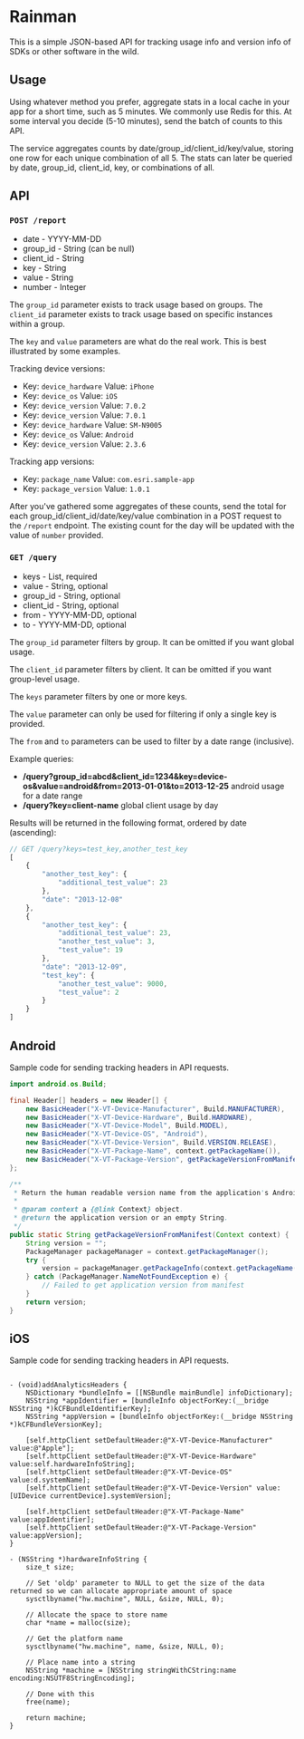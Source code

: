 Rainman
=======

This is a simple JSON-based API for tracking usage info and version info of SDKs or other software in the wild.


Usage
-----

Using whatever method you prefer, aggregate stats in a local cache in your app for a short time,
such as 5 minutes. We commonly use Redis for this. At some interval you decide (5-10 minutes),
send the batch of counts to this API.

The service aggregates counts by date/group_id/client_id/key/value, storing one row for each unique
combination of all 5. The stats can later be queried by date, group_id, client_id, key, or combinations
of all.


API
---

### `POST /report`

* date - YYYY-MM-DD
* group_id - String (can be null)
* client_id - String
* key - String
* value - String
* number - Integer

The `group_id` parameter exists to track usage based on groups.
The `client_id` parameter exists to track usage based on specific instances within a group.

The `key` and `value` parameters are what do the real work. This is best illustrated by some examples.

Tracking device versions:

* Key: `device_hardware` Value: `iPhone`
* Key: `device_os` Value: `iOS`
* Key: `device_version` Value: `7.0.2`
* Key: `device_version` Value: `7.0.1`
* Key: `device_hardware` Value: `SM-N9005`
* Key: `device_os` Value: `Android`
* Key: `device_version` Value: `2.3.6`

Tracking app versions:

* Key: `package_name` Value: `com.esri.sample-app`
* Key: `package_version` Value: `1.0.1`

After you've gathered some aggregates of these counts, send the total for each group_id/client_id/date/key/value
combination in a POST request to the `/report` endpoint. The existing count for the day will be updated
with the value of `number` provided.

### `GET /query`

* keys - List<String>, required
* value - String, optional
* group_id - String, optional
* client_id - String, optional
* from - YYYY-MM-DD, optional
* to - YYYY-MM-DD, optional

The `group_id` parameter filters by group. It can be omitted if you want global usage.

The `client_id` parameter filters by client. It can be omitted if you want group-level usage.

The `keys` parameter filters by one or more keys.

The `value` parameter can only be used for filtering if only a single key is provided.

The `from` and `to` parameters can be used to filter by a date range (inclusive).

Example queries:
* **/query?group_id=abcd&client_id=1234&key=device-os&value=android&from=2013-01-01&to=2013-12-25** android usage for a date range
* **/query?key=client-name** global client usage by day

Results will be returned in the following format, ordered by date (ascending):

```javascript
// GET /query?keys=test_key,another_test_key
[
    {
        "another_test_key": {
            "additional_test_value": 23
        },
        "date": "2013-12-08"
    },
    {
        "another_test_key": {
            "additional_test_value": 23,
            "another_test_value": 3,
            "test_value": 19
        },
        "date": "2013-12-09",
        "test_key": {
            "another_test_value": 9000,
            "test_value": 2
        }
    }
]
```

Android
-------

Sample code for sending tracking headers in API requests.

```java
import android.os.Build;

final Header[] headers = new Header[] {
    new BasicHeader("X-VT-Device-Manufacturer", Build.MANUFACTURER),
    new BasicHeader("X-VT-Device-Hardware", Build.HARDWARE),
    new BasicHeader("X-VT-Device-Model", Build.MODEL),
    new BasicHeader("X-VT-Device-OS", "Android"),
    new BasicHeader("X-VT-Device-Version", Build.VERSION.RELEASE),
    new BasicHeader("X-VT-Package-Name", context.getPackageName()),
    new BasicHeader("X-VT-Package-Version", getPackageVersionFromManifest(context)),
};

/**
 * Return the human readable version name from the application's AndroidManifest.xml file.
 *
 * @param context a {@link Context} object.
 * @return the application version or an empty String.
 */
public static String getPackageVersionFromManifest(Context context) {
    String version = "";
    PackageManager packageManager = context.getPackageManager();
    try {
        version = packageManager.getPackageInfo(context.getPackageName(), 0).versionName;
    } catch (PackageManager.NameNotFoundException e) {
        // Failed to get application version from manifest
    }
    return version;
}
```

iOS
---

Sample code for sending tracking headers in API requests.

```objc

- (void)addAnalyticsHeaders {
    NSDictionary *bundleInfo = [[NSBundle mainBundle] infoDictionary];
    NSString *appIdentifier = [bundleInfo objectForKey:(__bridge NSString *)kCFBundleIdentifierKey];
    NSString *appVersion = [bundleInfo objectForKey:(__bridge NSString *)kCFBundleVersionKey];

    [self.httpClient setDefaultHeader:@"X-VT-Device-Manufacturer" value:@"Apple"];
    [self.httpClient setDefaultHeader:@"X-VT-Device-Hardware" value:self.hardwareInfoString];
    [self.httpClient setDefaultHeader:@"X-VT-Device-OS" value:d.systemName];
    [self.httpClient setDefaultHeader:@"X-VT-Device-Version" value:[UIDevice currentDevice].systemVersion];

    [self.httpClient setDefaultHeader:@"X-VT-Package-Name" value:appIdentifier];
    [self.httpClient setDefaultHeader:@"X-VT-Package-Version" value:appVersion];
}

- (NSString *)hardwareInfoString {
    size_t size;

    // Set 'oldp' parameter to NULL to get the size of the data returned so we can allocate appropriate amount of space
    sysctlbyname("hw.machine", NULL, &size, NULL, 0);

    // Allocate the space to store name
    char *name = malloc(size);

    // Get the platform name
    sysctlbyname("hw.machine", name, &size, NULL, 0);

    // Place name into a string
    NSString *machine = [NSString stringWithCString:name encoding:NSUTF8StringEncoding];

    // Done with this
    free(name);

    return machine;
}
```



